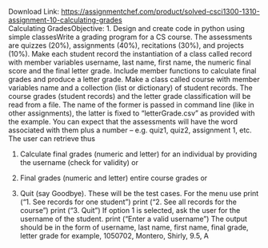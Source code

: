 Download Link: https://assignmentchef.com/product/solved-csci1300-1310-assignment-10-calculating-grades
<br>
Calculating  GradesObjective:   1.  Design  and  create  code  in  python  using  simple  classesWrite  a  grading  program  for  a  CS  course.  The  assessments  are  quizzes  (20%),  assignments  (40%),  recitations   (30%),  and  projects  (10%).  Make  each  student  record  the  instantiation  of  a  class  called  record  with  member   variables  username,  last  name,  first  name,  the  numeric  final  score  and  the  final  letter  grade.  Include   member  functions  to  calculate  final  grades  and  produce  a  letter  grade.  Make  a  class  called  course  with   member  variables  name  and  a  collection  (list  or  dictionary)  of  student  records.  The  course  grades  (student   records)  and  the  letter  grade  classification  will  be  read  from  a  file.  The  name  of  the  former  is  passed  in   command  line  (like  in  other  assignments),  the  latter  is  fixed  to  “letterGrade.csv”  as  provided  with  the   example.  You  can  expect  that  the  assessments  will  have  the  word  associated  with  them  plus  a  number  – e.g.  quiz1,  quiz2,  assignment  1,  etc.     The  user  can  retrieve  thus

1.  Calculate  final  grades  (numeric  and  letter)  for  an  individual  by  providing  the   username  (check  for  validity)  or

2.  Final  grades  (numeric  and  letter)  entire  course  grades  or

3.  Quit  (say   Goodbye).  These  will  be  the  test  cases.     For  the  menu  use     print (“1. See records for one student”) print (“2. See all records for the course”) print (“3. Quit”)   If  option  1  is  selected,  ask  the  user  for  the  username  of  the  student.     print (“Enter a valid username”)   The  output  should  be  in  the  form  of       username,  last  name,  first  name,  final  grade,  letter  grade   for  example,     1050702, Montero, Shirly, 9.5, A